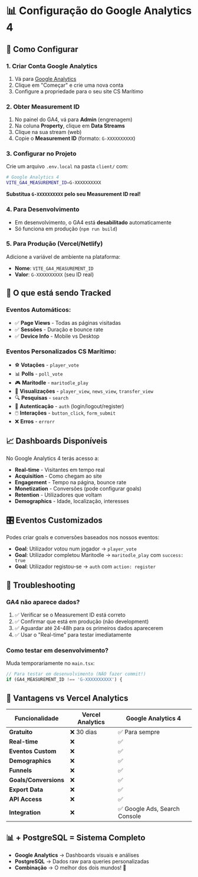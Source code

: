 # 📊 Configuração do Google Analytics 4

## 🚀 Como Configurar

### 1. **Criar Conta Google Analytics**
1. Vá para [Google Analytics](https://analytics.google.com/)
2. Clique em "Começar" e crie uma nova conta
3. Configure a propriedade para o seu site CS Marítimo

### 2. **Obter Measurement ID**
1. No painel do GA4, vá para **Admin** (engrenagem)
2. Na coluna **Property**, clique em **Data Streams**
3. Clique na sua stream (web)
4. Copie o **Measurement ID** (formato: `G-XXXXXXXXXX`)

### 3. **Configurar no Projeto**
Crie um arquivo `.env.local` na pasta `client/` com:
```bash
# Google Analytics 4
VITE_GA4_MEASUREMENT_ID=G-XXXXXXXXXX
```

**Substitua `G-XXXXXXXXXX` pelo seu Measurement ID real!**

### 4. **Para Desenvolvimento**
- Em desenvolvimento, o GA4 está **desabilitado** automaticamente
- Só funciona em produção (`npm run build`)

### 5. **Para Produção (Vercel/Netlify)**
Adicione a variável de ambiente na plataforma:
- **Nome**: `VITE_GA4_MEASUREMENT_ID`
- **Valor**: `G-XXXXXXXXXX` (seu ID real)

## 🎯 O que está sendo Tracked

### **Eventos Automáticos:**
- ✅ **Page Views** - Todas as páginas visitadas
- ✅ **Sessões** - Duração e bounce rate
- ✅ **Device Info** - Mobile vs Desktop

### **Eventos Personalizados CS Marítimo:**
- ⚽ **Votações** - `player_vote`
- 📊 **Polls** - `poll_vote`
- 🎮 **Maritodle** - `maritodle_play`
- 👤 **Visualizações** - `player_view`, `news_view`, `transfer_view`
- 🔍 **Pesquisas** - `search`
- 🔐 **Autenticação** - `auth` (login/logout/register)
- 🖱️ **Interações** - `button_click`, `form_submit`
- ❌ **Erros** - `errorr`

## 📈 Dashboards Disponíveis

No Google Analytics 4 terás acesso a:
- **Real-time** - Visitantes em tempo real
- **Acquisition** - Como chegam ao site
- **Engagement** - Tempo na página, bounce rate
- **Monetization** - Conversões (pode configurar goals)
- **Retention** - Utilizadores que voltam
- **Demographics** - Idade, localização, interesses

## 🎛️ Eventos Customizados

Podes criar goals e conversões baseados nos nossos eventos:
- **Goal**: Utilizador votou num jogador → `player_vote`
- **Goal**: Utilizador completou Maritodle → `maritodle_play` com `success: true`
- **Goal**: Utilizador registou-se → `auth` com `action: register`

## 🔧 Troubleshooting

### GA4 não aparece dados?
1. ✅ Verificar se o Measurement ID está correto
2. ✅ Confirmar que está em produção (não development)
3. ✅ Aguardar até 24-48h para os primeiros dados aparecerem
4. ✅ Usar o "Real-time" para testar imediatamente

### Como testar em desenvolvimento?
Muda temporariamente no `main.tsx`:
```typescript
// Para testar em desenvolvimento (NÃO fazer commit!)
if (GA4_MEASUREMENT_ID !== 'G-XXXXXXXXXX') {
```

## 🎉 Vantagens vs Vercel Analytics

| Funcionalidade | Vercel Analytics | Google Analytics 4 |
|---------------|------------------|-------------------|
| **Gratuito** | ❌ 30 dias | ✅ Para sempre |
| **Real-time** | ❌ | ✅ |
| **Eventos Custom** | ❌ | ✅ |
| **Demographics** | ❌ | ✅ |
| **Funnels** | ❌ | ✅ |
| **Goals/Conversions** | ❌ | ✅ |
| **Export Data** | ❌ | ✅ |
| **API Access** | ❌ | ✅ |
| **Integration** | ❌ | ✅ Google Ads, Search Console |

## 📊 + PostgreSQL = Sistema Completo

- **Google Analytics** → Dashboards visuais e análises
- **PostgreSQL** → Dados raw para queries personalizadas
- **Combinação** → O melhor dos dois mundos! 🚀 